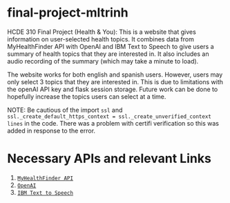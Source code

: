 # final-project-mltrinh

HCDE 310 Final Project (Health & You): This is a website that gives information on user-selected health topics. It
combines data from MyHealthFinder API with OpenAI and IBM Text to Speech to give users a summary of health topics that
they are interested in. It also includes an audio recording of the summary (which may take a minute to load).

The website works for both english and spanish users. However, users may only select 3 topics that they are interested
in. This is due to limitations with the openAI API key and flask session storage. Future work can be done to hopefully
increase the topics users can select at a time.

NOTE: Be cautious of the import `ssl` and `ssl._create_default_https_context = ssl._create_unverified_context lines`
in the code. There was a problem with certifi verification so this was added in response to the error.

# Necessary APIs and relevant Links

1. [`MyHealthFinder API`](https://health.gov/our-work/national-health-initiatives/health-literacy/consumer-health-content/free-web-content/apis-developers)
2. [`OpenAI`](https://platform.openai.com/docs/overview)
3. [`IBM Text to Speech`](https://cloud.ibm.com/apidocs/text-to-speech)
